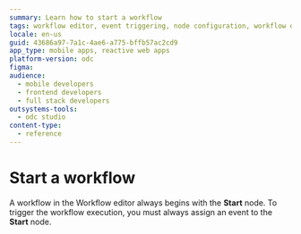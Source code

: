 ```yaml
---
summary: Learn how to start a workflow
tags: workflow editor, event triggering, node configuration, workflow design, workflow management
locale: en-us
guid: 43686a97-7a1c-4ae6-a775-bffb57ac2cd9
app_type: mobile apps, reactive web apps
platform-version: odc
figma:
audience:
  - mobile developers
  - frontend developers
  - full stack developers
outsystems-tools:
  - odc studio
content-type:
  - reference
---
```


# Start a workflow

A workflow in the Workflow editor always begins with the **Start** node. To trigger the workflow execution, you must always assign an event to the **Start** node.
